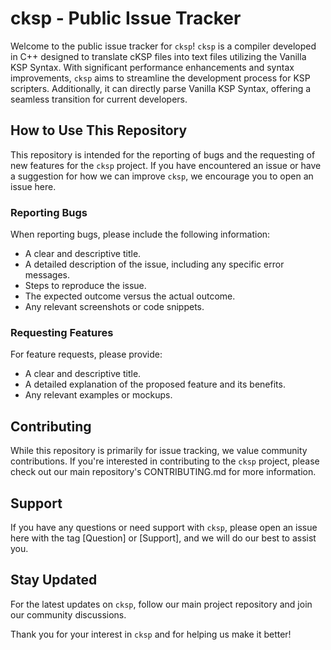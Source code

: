 # cksp - Public Issue Tracker

Welcome to the public issue tracker for `cksp`! `cksp` is a compiler developed in C++ designed to translate cKSP files into text files utilizing the Vanilla KSP Syntax. With significant performance enhancements and syntax improvements, `cksp` aims to streamline the development process for KSP scripters. Additionally, it can directly parse Vanilla KSP Syntax, offering a seamless transition for current developers.

## How to Use This Repository
This repository is intended for the reporting of bugs and the requesting of new features for the `cksp` project. If you have encountered an issue or have a suggestion for how we can improve `cksp`, we encourage you to open an issue here.

### Reporting Bugs
When reporting bugs, please include the following information:
- A clear and descriptive title.
- A detailed description of the issue, including any specific error messages.
- Steps to reproduce the issue.
- The expected outcome versus the actual outcome.
- Any relevant screenshots or code snippets.

### Requesting Features
For feature requests, please provide:
- A clear and descriptive title.
- A detailed explanation of the proposed feature and its benefits.
- Any relevant examples or mockups.

## Contributing
While this repository is primarily for issue tracking, we value community contributions. If you're interested in contributing to the `cksp` project, please check out our main repository's CONTRIBUTING.md for more information.

## Support
If you have any questions or need support with `cksp`, please open an issue here with the tag [Question] or [Support], and we will do our best to assist you.

## Stay Updated
For the latest updates on `cksp`, follow our main project repository and join our community discussions.

Thank you for your interest in `cksp` and for helping us make it better!
